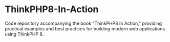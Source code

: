 # ThinkPHP8-In-Action
Code repository accompanying the book "ThinkPHP8 in Action," providing practical examples and best practices for building modern web applications using ThinkPHP 8.
